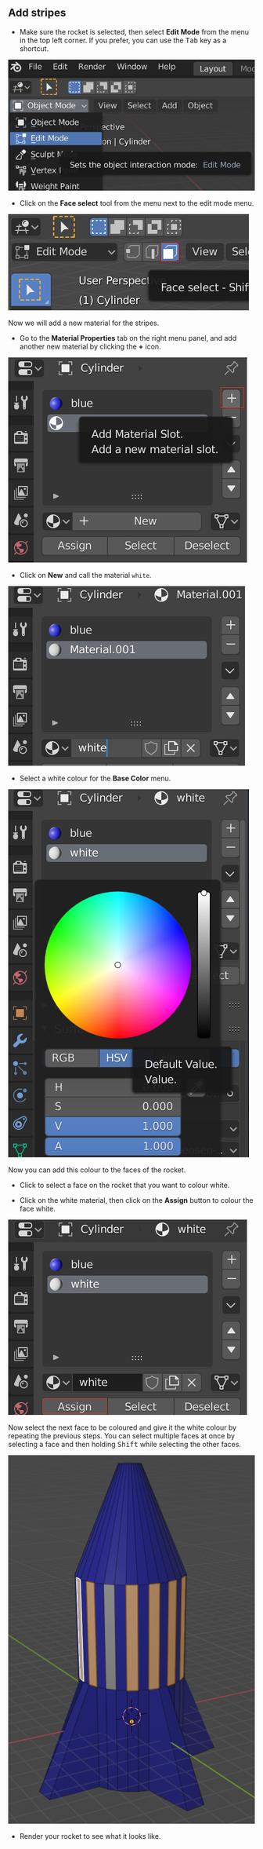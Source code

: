 ## Add stripes

+ Make sure the rocket is selected, then select **Edit Mode** from the menu in the top left corner. If you prefer, you can use the <kbd>Tab</kbd> key as a shortcut.

![Edit mode](images/edit-mode.png)

+ Click on the **Face select** tool from the menu next to the edit mode menu.

![Face tool](images/blender-face-tool.png)

Now we will add a new material for the stripes.

+ Go to the **Material Properties** tab on the right menu panel, and add another new material by clicking the **+** icon.

![Add another material](images/blender-add-material-plus-button.png)

+ Click on **New** and call the material `white`.

![Name the material](images/blender-name2-material.png)

+ Select a white colour for the **Base Color** menu.

![Select a white colour](images/blender-white-material.png)

Now you can add this colour to the faces of the rocket.

+ Click to select a face on the rocket that you want to colour white.

+ Click on the white material, then click on the **Assign** button to colour the face white.

![Assign the material](images/blender-material-assign.png)

Now select the next face to be coloured and give it the white colour by repeating the previous steps. You can select multiple faces at once by selecting a face and then holding <kbd>Shift</kbd> while selecting the other faces.

![Colour the stripes](images/blender-rocket-white-faces.png)

+ Render your rocket to see what it looks like.